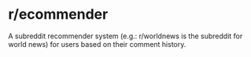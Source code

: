 # r/ecommender

A subreddit recommender system (e.g.: r/worldnews is the subreddit for world news) for users based on their comment history.
